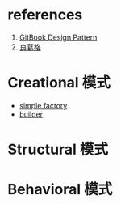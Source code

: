 # references
  1. [GitBook Design Pattern](https://www.gitbook.com/book/rongli/design-pattern/details)
  2. [良葛格](http://openhome.cc/Gossip/DesignPattern/)

# Creational 模式
- [simple factory](https://github.com/rcschen/design-pattern-exercise/tree/master/simple_factory)
- [builder](https://github.com/rcschen/design-pattern-exercise/tree/master/builder)

# Structural 模式

# Behavioral 模式
